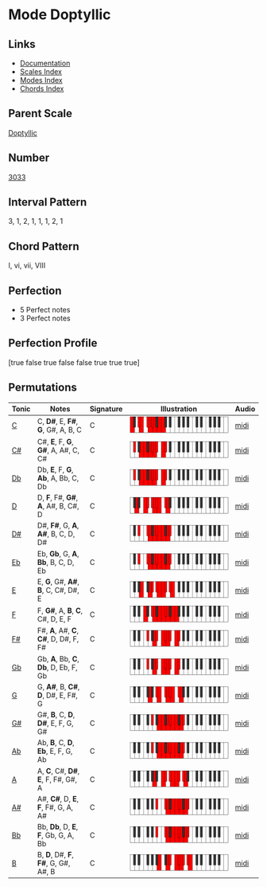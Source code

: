 # Mode Doptyllic

## Links

- [Documentation](index.md)
- [Scales Index](Scales.md)
- [Modes Index](Modes.md)
- [Chords Index](Chords.md)

## Parent Scale

[Doptyllic](ScaleDoptyllic.md)

## Number

[3033](https://ianring.com/musictheory/scales/3033)

## Interval Pattern

3, 1, 2, 1, 1, 1, 2, 1

## Chord Pattern

I, vi, vii, VIII

## Perfection

- 5 Perfect notes
- 3 Perfect notes

## Perfection Profile

[true false true false false true true true]

## Permutations

| Tonic | Notes | Signature | Illustration | Audio |
|-------|-------|-----------|--------------|-------|
| [C](ModeCNaturalDoptyllic.md) | C, **D#**, E, **F#**, **G**, G#, A, B, C | C | ![CNaturalDoptyllic](ModeCNaturalDoptyllic.png) | [midi](https://github.com/edipermadi/music/blob/main/docs/ModeCNaturalDoptyllic.mid?raw=true) |
| [C#](ModeCSharpDoptyllic.md) | C#, **E**, F, **G**, **G#**, A, A#, C, C# | C | ![CSharpDoptyllic](ModeCSharpDoptyllic.png) | [midi](https://github.com/edipermadi/music/blob/main/docs/ModeCSharpDoptyllic.mid?raw=true) |
| [Db](ModeDFlatDoptyllic.md) | Db, **E**, F, **G**, **Ab**, A, Bb, C, Db | C | ![DFlatDoptyllic](ModeDFlatDoptyllic.png) | [midi](https://github.com/edipermadi/music/blob/main/docs/ModeDFlatDoptyllic.mid?raw=true) |
| [D](ModeDNaturalDoptyllic.md) | D, **F**, F#, **G#**, **A**, A#, B, C#, D | C | ![DNaturalDoptyllic](ModeDNaturalDoptyllic.png) | [midi](https://github.com/edipermadi/music/blob/main/docs/ModeDNaturalDoptyllic.mid?raw=true) |
| [D#](ModeDSharpDoptyllic.md) | D#, **F#**, G, **A**, **A#**, B, C, D, D# | C | ![DSharpDoptyllic](ModeDSharpDoptyllic.png) | [midi](https://github.com/edipermadi/music/blob/main/docs/ModeDSharpDoptyllic.mid?raw=true) |
| [Eb](ModeEFlatDoptyllic.md) | Eb, **Gb**, G, **A**, **Bb**, B, C, D, Eb | C | ![EFlatDoptyllic](ModeEFlatDoptyllic.png) | [midi](https://github.com/edipermadi/music/blob/main/docs/ModeEFlatDoptyllic.mid?raw=true) |
| [E](ModeENaturalDoptyllic.md) | E, **G**, G#, **A#**, **B**, C, C#, D#, E | C | ![ENaturalDoptyllic](ModeENaturalDoptyllic.png) | [midi](https://github.com/edipermadi/music/blob/main/docs/ModeENaturalDoptyllic.mid?raw=true) |
| [F](ModeFNaturalDoptyllic.md) | F, **G#**, A, **B**, **C**, C#, D, E, F | C | ![FNaturalDoptyllic](ModeFNaturalDoptyllic.png) | [midi](https://github.com/edipermadi/music/blob/main/docs/ModeFNaturalDoptyllic.mid?raw=true) |
| [F#](ModeFSharpDoptyllic.md) | F#, **A**, A#, **C**, **C#**, D, D#, F, F# | C | ![FSharpDoptyllic](ModeFSharpDoptyllic.png) | [midi](https://github.com/edipermadi/music/blob/main/docs/ModeFSharpDoptyllic.mid?raw=true) |
| [Gb](ModeGFlatDoptyllic.md) | Gb, **A**, Bb, **C**, **Db**, D, Eb, F, Gb | C | ![GFlatDoptyllic](ModeGFlatDoptyllic.png) | [midi](https://github.com/edipermadi/music/blob/main/docs/ModeGFlatDoptyllic.mid?raw=true) |
| [G](ModeGNaturalDoptyllic.md) | G, **A#**, B, **C#**, **D**, D#, E, F#, G | C | ![GNaturalDoptyllic](ModeGNaturalDoptyllic.png) | [midi](https://github.com/edipermadi/music/blob/main/docs/ModeGNaturalDoptyllic.mid?raw=true) |
| [G#](ModeGSharpDoptyllic.md) | G#, **B**, C, **D**, **D#**, E, F, G, G# | C | ![GSharpDoptyllic](ModeGSharpDoptyllic.png) | [midi](https://github.com/edipermadi/music/blob/main/docs/ModeGSharpDoptyllic.mid?raw=true) |
| [Ab](ModeAFlatDoptyllic.md) | Ab, **B**, C, **D**, **Eb**, E, F, G, Ab | C | ![AFlatDoptyllic](ModeAFlatDoptyllic.png) | [midi](https://github.com/edipermadi/music/blob/main/docs/ModeAFlatDoptyllic.mid?raw=true) |
| [A](ModeANaturalDoptyllic.md) | A, **C**, C#, **D#**, **E**, F, F#, G#, A | C | ![ANaturalDoptyllic](ModeANaturalDoptyllic.png) | [midi](https://github.com/edipermadi/music/blob/main/docs/ModeANaturalDoptyllic.mid?raw=true) |
| [A#](ModeASharpDoptyllic.md) | A#, **C#**, D, **E**, **F**, F#, G, A, A# | C | ![ASharpDoptyllic](ModeASharpDoptyllic.png) | [midi](https://github.com/edipermadi/music/blob/main/docs/ModeASharpDoptyllic.mid?raw=true) |
| [Bb](ModeBFlatDoptyllic.md) | Bb, **Db**, D, **E**, **F**, Gb, G, A, Bb | C | ![BFlatDoptyllic](ModeBFlatDoptyllic.png) | [midi](https://github.com/edipermadi/music/blob/main/docs/ModeBFlatDoptyllic.mid?raw=true) |
| [B](ModeBNaturalDoptyllic.md) | B, **D**, D#, **F**, **F#**, G, G#, A#, B | C | ![BNaturalDoptyllic](ModeBNaturalDoptyllic.png) | [midi](https://github.com/edipermadi/music/blob/main/docs/ModeBNaturalDoptyllic.mid?raw=true) |
